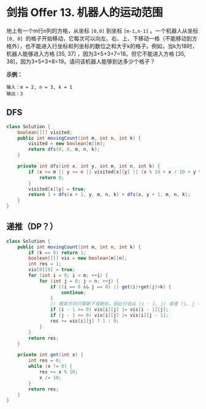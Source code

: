 # 剑指 Offer 13. 机器人的运动范围

地上有一个m行n列的方格，从坐标 `[0,0]` 到坐标 `[m-1,n-1]` 。一个机器人从坐标 `[0, 0] `的格子开始移动，它每次可以向左、右、上、下移动一格（不能移动到方格外），也不能进入行坐标和列坐标的数位之和大于k的格子。例如，当k为18时，机器人能够进入方格 [35, 37] ，因为3+5+3+7=18。但它不能进入方格 [35, 38]，因为3+5+3+8=19。请问该机器人能够到达多少个格子？

 

**示例：**

```
输入：m = 2, n = 3, k = 1
输出：3
```



## DFS

```java
class Solution {
    boolean[][] visited;
    public int movingCount(int m, int n, int k) {
        visited = new boolean[m][n]; 
        return dfs(0, 0, m, n, k);
    }

    private int dfs(int x, int y, int m, int n, int k) {
        if (x >= m || y >= n || visited[x][y] || (x % 10 + x / 10 + y % 10 + y / 10) > k) {
            return 0;
        }
        visited[x][y] = true;
        return 1 + dfs(x + 1, y, m, n, k) + dfs(x, y + 1, m, n, k);
    }
}
```



## 递推（DP？）

```java
class Solution {
    public int movingCount(int m, int n, int k) {
        if (k == 0) return 1;
        boolean[][] vis = new boolean[m][n];
        int res = 1;
        vis[0][0] = true;
        for (int i = 0; i < m; ++i) {
            for (int j = 0; j < n; ++j) {
                if ((i == 0 && j == 0) || get(i)+get(j)>k) {
                    continue;
                }
                // 搜索方向只需朝下或朝右，因此只会从 (i - 1, j) 或者 (i, j - 1) 两个格子走过来
                if (i - 1 >= 0) vis[i][j] |= vis[i - 1][j];
                if (j - 1 >= 0) vis[i][j] |= vis[i][j - 1];
                res += vis[i][j] ? 1 : 0;
            }
        }
        return res;
    }

    private int get(int x) {
        int res = 0;
        while (x != 0) {
            res += x % 10;
            x /= 10;
        }
        return res;
    }
}
```

